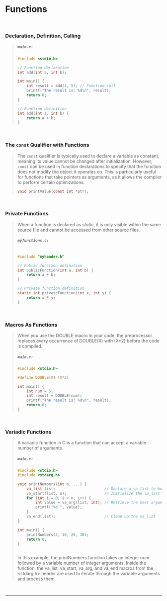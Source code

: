 # Functions

<br>

### Declaration, Definition, Calling

<blockquote>

<h5 a><strong><code>main.c:</code></strong></h5>

```c
#include <stdio.h>

// Function declaration
int add(int a, int b);

int main() {
    int result = add(3, 5); // Function call
    printf("The result is: %d\n", result);
    return 0;
}

// Function definition
int add(int a, int b) {
    return a + b;
}

```

</blockquote>
  
<br>

### The `const` Qualifier with Functions

<blockquote>

The `const` qualifier is typically used to declare a variable as constant, meaning its value cannot be changed after initialization. However, `const` can be used in function declarations to specify that the function does not modify the object it operates on. This is particularly useful for functions that take pointers as arguments, as it allows the compiler to perform certain optimizations.

```c
void printValue(const int *ptr);
```

</blockquote>
  
<br>

### Private Functions

<blockquote>

When a function is declared as *static*, it is only visible within the same source file and cannot be accessed from other source files.

<h5 a><strong><code>myfunctions.c:</code></strong></h5>

```c

#include "myheader.h"

// Public function definition
int publicFunction(int a, int b) {
    return a + b;
}

// Private function definition
static int privateFunction(int x, int y) {
    return x * y;
}

```

</blockquote>
  
<br>

### Macros As Functions

<blockquote>

When you use the DOUBLE macro in your code, the preprocessor replaces every occurrence of DOUBLE(X) with (X*2) before the code is compiled.

<h5 a><strong><code>main.c:</code></strong></h5>

```c
#include <stdio.h>

#define DOUBLE(X) (X*2)

int main() {
    int num = 5;
    int result = DOUBLE(num);
    printf("The result is: %d\n", result);
    return 0;
}

```

</blockquote>
  
<br>

### Variadic Functions

<blockquote>

A variadic function in C is a function that can accept a variable number of arguments.

<h5 a><strong><code>main.c:</code></strong></h5>

```c
#include <stdio.h>
#include <stdarg.h>

void printNumbers(int n, ...) {
    va_list list;                      // Declare a va_list to hold the variable arguments
    va_start(list, n);                 // Initialize the va_list to point to the first variable argument
    for (int i = 0; i < n; i++) {      
        int value = va_arg(list, int); // Retrieve the next argument from the va_list
        printf("%d ", value);
    }
    va_end(list);                      // Clean up the va_list
}

int main() {
    printNumbers(3, 10, 20, 30);
    return 0;
}



```

In this example, the printNumbers function takes an integer num followed by a variable number of integer arguments. Inside the function, the va_list, va_start, va_arg, and va_end macros from the <stdarg.h> header are used to iterate through the variable arguments and process them.

</blockquote>
  
<br>


---
